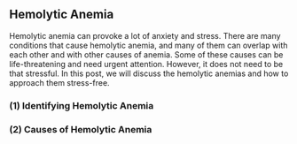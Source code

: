 ## Hemolytic Anemia

Hemolytic anemia can provoke a lot of anxiety and stress. There are many conditions that cause hemolytic anemia, and many of them can overlap with each other and with other causes of anemia. Some of these causes can be life-threatening and need urgent attention. However, it does not need to be that stressful. In this post, we will discuss the hemolytic anemias and how to approach them stress-free.

### (1) Identifying Hemolytic Anemia

### (2) Causes of Hemolytic Anemia